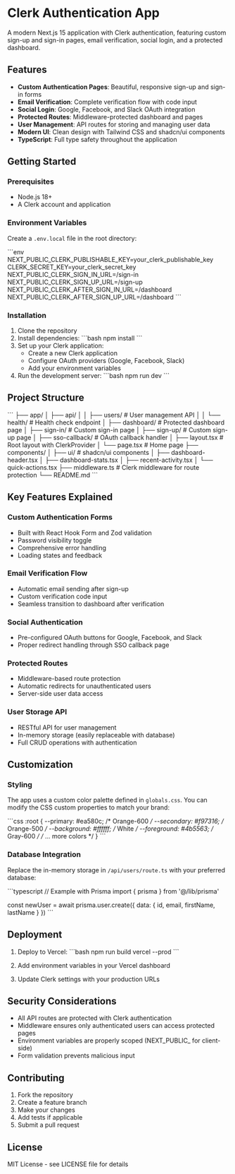 # Clerk Authentication App

A modern Next.js 15 application with Clerk authentication, featuring custom sign-up and sign-in pages, email verification, social login, and a protected dashboard.

## Features

- **Custom Authentication Pages**: Beautiful, responsive sign-up and sign-in forms
- **Email Verification**: Complete verification flow with code input
- **Social Login**: Google, Facebook, and Slack OAuth integration
- **Protected Routes**: Middleware-protected dashboard and pages
- **User Management**: API routes for storing and managing user data
- **Modern UI**: Clean design with Tailwind CSS and shadcn/ui components
- **TypeScript**: Full type safety throughout the application

## Getting Started

### Prerequisites

- Node.js 18+ 
- A Clerk account and application

### Environment Variables

Create a `.env.local` file in the root directory:

\`\`\`env
NEXT_PUBLIC_CLERK_PUBLISHABLE_KEY=your_clerk_publishable_key
CLERK_SECRET_KEY=your_clerk_secret_key
NEXT_PUBLIC_CLERK_SIGN_IN_URL=/sign-in
NEXT_PUBLIC_CLERK_SIGN_UP_URL=/sign-up
NEXT_PUBLIC_CLERK_AFTER_SIGN_IN_URL=/dashboard
NEXT_PUBLIC_CLERK_AFTER_SIGN_UP_URL=/dashboard
\`\`\`

### Installation

1. Clone the repository
2. Install dependencies:
   \`\`\`bash
   npm install
   \`\`\`
3. Set up your Clerk application:
   - Create a new Clerk application
   - Configure OAuth providers (Google, Facebook, Slack)
   - Add your environment variables
4. Run the development server:
   \`\`\`bash
   npm run dev
   \`\`\`

## Project Structure

\`\`\`
├── app/
│   ├── api/
│   │   ├── users/          # User management API
│   │   └── health/         # Health check endpoint
│   ├── dashboard/          # Protected dashboard page
│   ├── sign-in/           # Custom sign-in page
│   ├── sign-up/           # Custom sign-up page
│   ├── sso-callback/      # OAuth callback handler
│   ├── layout.tsx         # Root layout with ClerkProvider
│   └── page.tsx           # Home page
├── components/
│   ├── ui/                # shadcn/ui components
│   ├── dashboard-header.tsx
│   ├── dashboard-stats.tsx
│   ├── recent-activity.tsx
│   └── quick-actions.tsx
├── middleware.ts          # Clerk middleware for route protection
└── README.md
\`\`\`

## Key Features Explained

### Custom Authentication Forms
- Built with React Hook Form and Zod validation
- Password visibility toggle
- Comprehensive error handling
- Loading states and feedback

### Email Verification Flow
- Automatic email sending after sign-up
- Custom verification code input
- Seamless transition to dashboard after verification

### Social Authentication
- Pre-configured OAuth buttons for Google, Facebook, and Slack
- Proper redirect handling through SSO callback page

### Protected Routes
- Middleware-based route protection
- Automatic redirects for unauthenticated users
- Server-side user data access

### User Storage API
- RESTful API for user management
- In-memory storage (easily replaceable with database)
- Full CRUD operations with authentication

## Customization

### Styling
The app uses a custom color palette defined in `globals.css`. You can modify the CSS custom properties to match your brand:

\`\`\`css
:root {
  --primary: #ea580c;        /* Orange-600 */
  --secondary: #f97316;      /* Orange-500 */
  --background: #ffffff;     /* White */
  --foreground: #4b5563;     /* Gray-600 */
  /* ... more colors */
}
\`\`\`

### Database Integration
Replace the in-memory storage in `/api/users/route.ts` with your preferred database:

\`\`\`typescript
// Example with Prisma
import { prisma } from '@/lib/prisma'

const newUser = await prisma.user.create({
  data: { id, email, firstName, lastName }
})
\`\`\`

## Deployment

1. Deploy to Vercel:
   \`\`\`bash
   npm run build
   vercel --prod
   \`\`\`

2. Add environment variables in your Vercel dashboard

3. Update Clerk settings with your production URLs

## Security Considerations

- All API routes are protected with Clerk authentication
- Middleware ensures only authenticated users can access protected pages
- Environment variables are properly scoped (NEXT_PUBLIC_ for client-side)
- Form validation prevents malicious input

## Contributing

1. Fork the repository
2. Create a feature branch
3. Make your changes
4. Add tests if applicable
5. Submit a pull request

## License

MIT License - see LICENSE file for details
